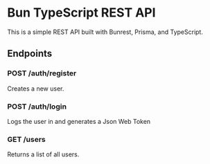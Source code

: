 # Bun TypeScript REST API

This is a simple REST API built with Bunrest, Prisma, and TypeScript.

## Endpoints

### POST /auth/register

Creates a new user.

### POST /auth/login

Logs the user in and generates a Json Web Token

### GET /users

Returns a list of all users.

